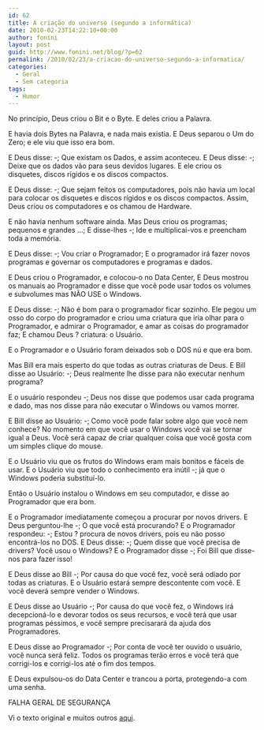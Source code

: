 ```yaml
---
id: 62
title: A criação do universo (segundo a informática)
date: 2010-02-23T14:22:10+00:00
author: fonini
layout: post
guid: http://www.fonini.net/blog/?p=62
permalink: /2010/02/23/a-criacao-do-universo-segundo-a-informatica/
categories:
  - Geral
  - Sem categoria
tags:
  - Humor
---
```

No princípio, Deus criou o Bit e o Byte. E deles criou a Palavra.

E havia dois Bytes na Palavra, e nada mais existia. E Deus separou o Um do Zero; e ele viu que isso era bom.

E Deus disse: -; Que existam os Dados, e assim aconteceu. E Deus disse: -; Deixe que os dados vão para seus devidos lugares. E ele criou os disquetes, discos rígidos e os discos compactos.

E Deus disse: -; Que sejam feitos os computadores, pois não havia um local para colocar os disquetes e discos rígidos e os discos compactos. Assim, Deus criou os computadores e os chamou de Hardware.

E não havia nenhum software ainda. Mas Deus criou os programas; pequenos e grandes ...; E disse-lhes -; Ide e multiplicai-vos e preencham toda a memória.

E Deus disse: -; Vou criar o Programador; E o programador irá fazer novos programas e governar os computadores e programas e dados.

E Deus criou o Programador, e colocou-o no Data Center, E Deus mostrou os manuais ao Programador e disse que você pode usar todos os volumes e subvolumes mas NÃO USE o Windows.

E Deus disse: -; Não é bom para o programador ficar sozinho. Ele pegou um osso do corpo do programador e criou uma criatura que iria olhar para o Programador, e admirar o Programador, e amar as coisas do programador faz; E chamou Deus ? criatura: o Usuário.

E o Programador e o Usuário foram deixados sob o DOS nú e que era bom.

Mas Bill era mais esperto do que todas as outras criaturas de Deus. E Bill disse ao Usuário: -; Deus realmente lhe disse para não executar nenhum programa?

E o usuário respondeu -; Deus nos disse que podemos usar cada programa e dado, mas nos disse para não executar o Windows ou vamos morrer.

E Bill disse ao Usuário: -; Como você pode falar sobre algo que você nem conhece? No momento em que você usar o Windows você vai se tornar igual a Deus. Você será capaz de criar qualquer coisa que você gosta com um simples clique do mouse.

E o Usuário viu que os frutos do Windows eram mais bonitos e fáceis de usar. E o Usuário viu que todo o conhecimento era inútil -; já que o Windows poderia substituí-lo.

Então o Usuário instalou o Windows em seu computador, e disse ao Programador que era bom.

E o Programador imediatamente começou a procurar por novos drivers. E Deus perguntou-lhe -; O que você está procurando? E o Programador respondeu: -; Estou ? procura de novos drivers, pois eu não posso encontrá-los no DOS. E Deus disse: -; Quem disse que você precisa de drivers? Você usou o Windows? E o Programador disse -; Foi Bill que disse-nos para fazer isso!

E Deus disse ao Bill -; Por causa do que você fez, você será odiado por todas as criaturas. E o Usuário estará sempre descontente com você. E você deverá sempre vender o Windows.

E Deus disse ao Usuário -; Por causa do que você fez, o Windows irá decepcioná-lo e devorar todos os seus recursos, e você terá que usar programas péssimos, e você sempre precisarará da ajuda dos Programadores.

E Deus disse ao Programador -; Por conta de você ter ouvido o usuário, você nunca será feliz. Todos os programas terão erros e você terá que corrigi-los e corrigi-los até o fim dos tempos.

E Deus expulsou-os do Data Center e trancou a porta, protegendo-a com uma senha.

FALHA GERAL DE SEGURANÇA

Vi o texto original e muitos outros <a href="http://www.workjoke.com/programmers-jokes.html" rel="externo">aqui</a>.